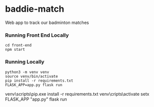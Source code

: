 # baddie-match
Web app to track our badminton matches

### Running Front End Locally
```
cd front-end
npm start
```

### Running Locally
```
python3 -m venv venv
source venv/bin/activate
pip install -r requirements.txt
FLASK_APP=app.py flask run
```
venv\scripts\pip.exe install -r requirements.txt
venv\cripts\activate
setx FLASK_APP "app.py"
flask run
```